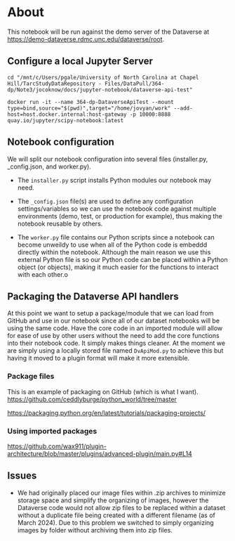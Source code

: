 # About

This notebook will be run against the demo server of the Dataverse at https://demo-dataverse.rdmc.unc.edu/dataverse/root.

## Configure a local Jupyter Server

`cd "/mnt/c/Users/pgale/University of North Carolina at Chapel Hill/TarcStudyDataRepository - Files/DataPull/364-dp/Note3/jocoknow/docs/jupyter-notebook/dataverse-api-test"`

`docker run -it --name 364-dp-DataverseApiTest --mount type=bind,source="$(pwd)",target="/home/jovyan/work" --add-host=host.docker.internal:host-gateway -p 10000:8888 quay.io/jupyter/scipy-notebook:latest`

## Notebook configuration

We will split our notebook configuration into several files (installer.py, _config.json, and worker.py). 

- The `installer.py` script installs Python modules our notebook may need. 

- The `_config.json` file(s) are used to define any configuration settings/variables so we can use the notebook code against multiple environments (demo, test, or production for example), thus making the notebook reusable by others. 

- The `worker.py` file contains our Python scripts since a notebook can become unweildy to use when all of the Python code is embeddd directly within the notebook. Although the main reason we use this external Python file is so our Python code can be placed within a Python object (or objects), making it much easier for the functions to interact with each other.o

## Packaging the Dataverse API handlers

At this point we want to setup a package/module that we can load from GitHub and use in our notebook since all of our dataset notebooks will be using the same code. Have the core code in an imported module will allow for ease of use by other users without the need to add the core functions into their notebook code. It simply makes things cleaner. At the moment we are simply using a locally stored file named `DvApiMod.py` to achieve this but having it moved to a plugin format will make it more extensible.

### Package files

This is an example of packaging on GitHub (which is what I want).
https://github.com/ceddlyburge/python_world/tree/master

https://packaging.python.org/en/latest/tutorials/packaging-projects/

### Using imported packages

https://github.com/wax911/plugin-architecture/blob/master/plugins/advanced-plugin/main.py#L14

## Issues

- We had originally placed our image files within .zip archives to minimize storage space and simplify the organizing of images, however the Dataverse code would not allow zip files to be replaced within a dataset without a duplicate file being created with a different filename (as of March 2024). Due to this problem we switched to simply organizing images by folder without archiving them into zip files.
